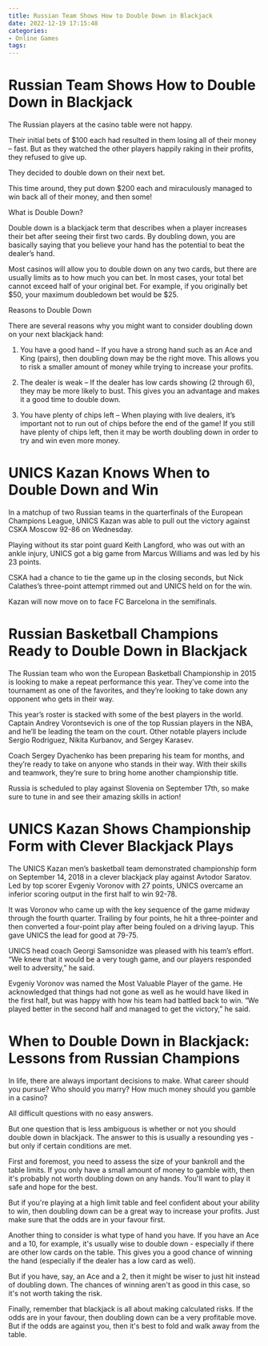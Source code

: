 ```yaml
---
title: Russian Team Shows How to Double Down in Blackjack
date: 2022-12-19 17:15:48
categories:
- Online Games
tags:
---
```



#  Russian Team Shows How to Double Down in Blackjack

The Russian players at the casino table were not happy.

Their initial bets of $100 each had resulted in them losing all of their money – fast. But as they watched the other players happily raking in their profits, they refused to give up.

They decided to double down on their next bet.

This time around, they put down $200 each and miraculously managed to win back all of their money, and then some!

What is Double Down?

Double down is a blackjack term that describes when a player increases their bet after seeing their first two cards. By doubling down, you are basically saying that you believe your hand has the potential to beat the dealer’s hand.

Most casinos will allow you to double down on any two cards, but there are usually limits as to how much you can bet. In most cases, your total bet cannot exceed half of your original bet. For example, if you originally bet $50, your maximum doubledown bet would be $25.

Reasons to Double Down

There are several reasons why you might want to consider doubling down on your next blackjack hand:

1) You have a good hand – If you have a strong hand such as an Ace and King (pairs), then doubling down may be the right move. This allows you to risk a smaller amount of money while trying to increase your profits.


2) The dealer is weak – If the dealer has low cards showing (2 through 6), they may be more likely to bust. This gives you an advantage and makes it a good time to double down.

3) You have plenty of chips left – When playing with live dealers, it’s important not to run out of chips before the end of the game! If you still have plenty of chips left, then it may be worth doubling down in order to try and win even more money.

#  UNICS Kazan Knows When to Double Down and Win

In a matchup of two Russian teams in the quarterfinals of the European Champions League, UNICS Kazan was able to pull out the victory against CSKA Moscow 92-86 on Wednesday.

Playing without its star point guard Keith Langford, who was out with an ankle injury, UNICS got a big game from Marcus Williams and was led by his 23 points.

CSKA had a chance to tie the game up in the closing seconds, but Nick Calathes’s three-point attempt rimmed out and UNICS held on for the win.

Kazan will now move on to face FC Barcelona in the semifinals.

#  Russian Basketball Champions Ready to Double Down in Blackjack

The Russian team who won the European Basketball Championship in 2015 is looking to make a repeat performance this year. They’ve come into the tournament as one of the favorites, and they’re looking to take down any opponent who gets in their way.

This year’s roster is stacked with some of the best players in the world. Captain Andrey Vorontsevich is one of the top Russian players in the NBA, and he’ll be leading the team on the court. Other notable players include Sergio Rodriguez, Nikita Kurbanov, and Sergey Karasev.

 Coach Sergey Dyachenko has been preparing his team for months, and they’re ready to take on anyone who stands in their way. With their skills and teamwork, they’re sure to bring home another championship title.

Russia is scheduled to play against Slovenia on September 17th, so make sure to tune in and see their amazing skills in action!

#  UNICS Kazan Shows Championship Form with Clever Blackjack Plays

The UNICS Kazan men’s basketball team demonstrated championship form on September 14, 2018 in a clever blackjack play against Avtodor Saratov. Led by top scorer Evgeniy Voronov with 27 points, UNICS overcame an inferior scoring output in the first half to win 92-78.

It was Voronov who came up with the key sequence of the game midway through the fourth quarter. Trailing by four points, he hit a three-pointer and then converted a four-point play after being fouled on a driving layup. This gave UNICS the lead for good at 79-75.

UNICS head coach Georgi Samsonidze was pleased with his team’s effort. “We knew that it would be a very tough game, and our players responded well to adversity,” he said.

Evgeniy Voronov was named the Most Valuable Player of the game. He acknowledged that things had not gone as well as he would have liked in the first half, but was happy with how his team had battled back to win. “We played better in the second half and managed to get the victory,” he said.

#  When to Double Down in Blackjack: Lessons from Russian Champions

In life, there are always important decisions to make. What career should you pursue? Who should you marry? How much money should you gamble in a casino?

All difficult questions with no easy answers.

But one question that is less ambiguous is whether or not you should double down in blackjack. The answer to this is usually a resounding yes - but only if certain conditions are met.

First and foremost, you need to assess the size of your bankroll and the table limits. If you only have a small amount of money to gamble with, then it's probably not worth doubling down on any hands. You'll want to play it safe and hope for the best.

But if you're playing at a high limit table and feel confident about your ability to win, then doubling down can be a great way to increase your profits. Just make sure that the odds are in your favour first.

Another thing to consider is what type of hand you have. If you have an Ace and a 10, for example, it's usually wise to double down - especially if there are other low cards on the table. This gives you a good chance of winning the hand (especially if the dealer has a low card as well).

But if you have, say, an Ace and a 2, then it might be wiser to just hit instead of doubling down. The chances of winning aren't as good in this case, so it's not worth taking the risk.

Finally, remember that blackjack is all about making calculated risks. If the odds are in your favour, then doubling down can be a very profitable move. But if the odds are against you, then it's best to fold and walk away from the table.